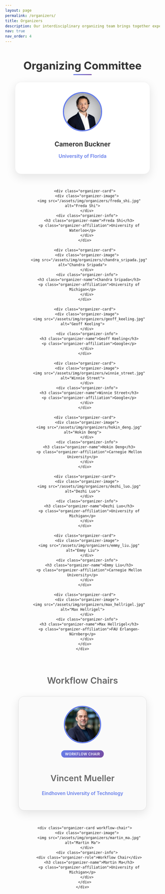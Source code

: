 ```yaml
---
layout: page
permalink: /organizers/
title: Organizers
description: Our interdisciplinary organizing team brings together expertise from philosophy, cognitive science, and artificial intelligence to create meaningful dialogue about the implications of LLMs for understanding mind and intelligence.
nav: true
nav_order: 4
---
```


<div class="organizers-content">
  <section class="organizers-section">
    <h2>Organizing Committee</h2>
    <div class="organizers-grid">
      <div class="organizer-card">
        <div class="organizer-image">
          <img src="/assets/img/organizers/cameron_buckner.jpg" alt="Cameron Buckner">
        </div>
        <div class="organizer-info">
          <h3 class="organizer-name">Cameron Buckner</h3>
          <p class="organizer-affiliation">University of Florida</p>
        </div>
      </div>

      <div class="organizer-card">
        <div class="organizer-image">
          <img src="/assets/img/organizers/freda_shi.jpg" alt="Freda Shi">
        </div>
        <div class="organizer-info">
          <h3 class="organizer-name">Freda Shi</h3>
          <p class="organizer-affiliation">University of Waterloo</p>
        </div>
      </div>

      <div class="organizer-card">
        <div class="organizer-image">
          <img src="/assets/img/organizers/chandra_sripada.jpg" alt="Chandra Sripada">
        </div>
        <div class="organizer-info">
          <h3 class="organizer-name">Chandra Sripada</h3>
          <p class="organizer-affiliation">University of Michigan</p>
        </div>
      </div>

      <div class="organizer-card">
        <div class="organizer-image">
          <img src="/assets/img/organizers/geoff_keeling.jpg" alt="Geoff Keeling">
        </div>
        <div class="organizer-info">
          <h3 class="organizer-name">Geoff Keeling</h3>
          <p class="organizer-affiliation">Google</p>
        </div>
      </div>

      <div class="organizer-card">
        <div class="organizer-image">
          <img src="/assets/img/organizers/winnie_street.jpg" alt="Winnie Street">
        </div>
        <div class="organizer-info">
          <h3 class="organizer-name">Winnie Street</h3>
          <p class="organizer-affiliation">Google</p>
        </div>
      </div>

      <div class="organizer-card">
        <div class="organizer-image">
          <img src="/assets/img/organizers/hokin_deng.jpg" alt="Hokin Deng">
        </div>
        <div class="organizer-info">
          <h3 class="organizer-name">Hokin Deng</h3>
          <p class="organizer-affiliation">Carnegie Mellon University</p>
        </div>
      </div>

      <div class="organizer-card">
        <div class="organizer-image">
          <img src="/assets/img/organizers/dezhi_luo.jpg" alt="Dezhi Luo">
        </div>
        <div class="organizer-info">
          <h3 class="organizer-name">Dezhi Luo</h3>
          <p class="organizer-affiliation">University of Michigan</p>
        </div>
      </div>

      <div class="organizer-card">
        <div class="organizer-image">
          <img src="/assets/img/organizers/emmy_liu.jpg" alt="Emmy Liu">
        </div>
        <div class="organizer-info">
          <h3 class="organizer-name">Emmy Liu</h3>
          <p class="organizer-affiliation">Carnegie Mellon University</p>
        </div>
      </div>

      <div class="organizer-card">
        <div class="organizer-image">
          <img src="/assets/img/organizers/max_hellrigel.jpg" alt="Max Hellrigel">
        </div>
        <div class="organizer-info">
          <h3 class="organizer-name">Max Hellrigel</h3>
          <p class="organizer-affiliation">FAU Erlangen-Nürnberg</p>
        </div>
      </div>
    </div>
  </section>

  <section class="workflow-chairs-section">
    <h3>Workflow Chairs</h3>
    <div class="workflow-chairs-grid">
      <div class="organizer-card workflow-chair">
        <div class="organizer-image">
          <img src="/assets/img/organizers/vincent_mueller.jpg" alt="Vincent Mueller">
        </div>
        <div class="organizer-info">
          <div class="organizer-role">Workflow Chair</div>
          <h3 class="organizer-name">Vincent Mueller</h3>
          <p class="organizer-affiliation">Eindhoven University of Technology</p>
        </div>
      </div>

      <div class="organizer-card workflow-chair">
        <div class="organizer-image">
          <img src="/assets/img/organizers/martin_ma.jpg" alt="Martin Ma">
        </div>
        <div class="organizer-info">
          <div class="organizer-role">Workflow Chair</div>
          <h3 class="organizer-name">Martin Ma</h3>
          <p class="organizer-affiliation">University of Michigan</p>
        </div>
      </div>
    </div>
  </section>
</div>

<style>
.organizers-hero {
  background: linear-gradient(135deg, #667eea 0%, #764ba2 100%);
  color: white;
  padding: 4rem 2rem;
  border-radius: 20px;
  margin-bottom: 3rem;
  position: relative;
  overflow: hidden;
}

.hero-content {
  max-width: 800px;
  margin: 0 auto;
  text-align: center;
  position: relative;
  z-index: 2;
}

.hero-title {
  font-size: 3.5rem;
  font-weight: 700;
  margin-bottom: 1rem;
  background: linear-gradient(45deg, #fff, #e3f2fd);
  -webkit-background-clip: text;
  -webkit-text-fill-color: transparent;
  background-clip: text;
}

.hero-subtitle {
  font-size: 1.4rem;
  margin-bottom: 2rem;
  opacity: 0.9;
}

.organizer-count {
  display: inline-block;
  background: rgba(255, 255, 255, 0.2);
  backdrop-filter: blur(10px);
  border: 1px solid rgba(255, 255, 255, 0.3);
  border-radius: 15px;
  padding: 1rem 2rem;
  font-size: 1.2rem;
  font-weight: 600;
}

.count-number {
  display: block;
  font-size: 2rem;
  font-weight: 700;
}

.floating-elements {
  position: absolute;
  top: 0;
  left: 0;
  width: 100%;
  height: 100%;
  pointer-events: none;
}

.element {
  position: absolute;
  font-size: 2rem;
  opacity: 0.1;
  animation: float 6s ease-in-out infinite;
}

.element:nth-child(1) { top: 20%; left: 10%; animation-delay: 0s; }
.element:nth-child(2) { top: 60%; right: 15%; animation-delay: 2s; }
.element:nth-child(3) { bottom: 20%; left: 20%; animation-delay: 4s; }

@keyframes float {
  0%, 100% { transform: translateY(0px) rotate(0deg); }
  50% { transform: translateY(-20px) rotate(5deg); }
}

.organizers-content {
  max-width: 1200px;
  margin: 0 auto;
  padding: 0 2rem;
}

.organizers-introduction {
  text-align: center;
  margin-bottom: 4rem;
}

.organizers-introduction h2 {
  font-size: 2.5rem;
  color: #333;
  margin-bottom: 2rem;
}

.intro-text {
  font-size: 1.2rem;
  color: #666;
  line-height: 1.8;
  max-width: 800px;
  margin: 0 auto;
}

.organizers-grid {
  display: grid;
  grid-template-columns: repeat(auto-fit, minmax(300px, 1fr));
  gap: 2rem;
  margin-bottom: 4rem;
}

.organizer-card {
  background: white;
  border-radius: 20px;
  overflow: hidden;
  box-shadow: 0 10px 30px rgba(0, 0, 0, 0.1);
  transition: transform 0.3s ease, box-shadow 0.3s ease;
  border: 1px solid #f0f0f0;
  text-align: center;
  padding: 2rem;
}

.organizer-card:hover {
  transform: translateY(-5px);
  box-shadow: 0 15px 35px rgba(0, 0, 0, 0.15);
}

.organizer-image {
  display: flex;
  justify-content: center;
  align-items: center;
  margin-bottom: 1.5rem;
}

.organizer-image img {
  width: 120px;
  height: 120px;
  border-radius: 50%;
  object-fit: cover;
  border: 4px solid #667eea;
  transition: transform 0.3s ease, border-color 0.3s ease;
}

.organizer-card:hover .organizer-image img {
  transform: scale(1.05);
  border-color: #764ba2;
}

.organizer-info {
  padding: 0;
}

.organizer-name {
  font-size: 1.3rem;
  font-weight: 700;
  color: #333;
  margin-bottom: 0.5rem;
}

.organizer-role {
  display: inline-block;
  background: linear-gradient(135deg, #667eea 0%, #764ba2 100%);
  color: white;
  padding: 0.3rem 0.8rem;
  border-radius: 12px;
  font-size: 0.75rem;
  font-weight: 600;
  text-transform: uppercase;
  letter-spacing: 0.5px;
  margin-bottom: 0.8rem;
}

.organizer-affiliation {
  color: #667eea;
  font-weight: 600;
  margin-bottom: 1rem;
  font-size: 1rem;
}

.organizer-contact {
  color: #667eea;
  font-weight: 600;
  margin-bottom: 1rem;
  font-size: 0.9rem;
  line-height: 1.4;
}

.organizer-contact a {
  color: #667eea;
  text-decoration: none;
  border-bottom: 1px dotted #667eea;
}

.organizer-contact a:hover {
  color: #764ba2;
  border-bottom-color: #764ba2;
}

@media (max-width: 768px) {
  .hero-title {
    font-size: 2.5rem;
  }
  
  .organizers-grid {
    grid-template-columns: 1fr;
    gap: 1.5rem;
  }
  
  .organizer-card {
    padding: 1.5rem;
  }
  
  .organizer-image img {
    width: 100px;
    height: 100px;
  }
  
  .organizer-name {
    font-size: 1.2rem;
  }
  
  .organizer-affiliation {
    font-size: 0.9rem;
  }
}

.workflow-chairs-section {
  text-align: center;
  margin-bottom: 2rem;
  margin-top: 3rem;
}

.workflow-chairs-section h3 {
  font-size: 1.8rem;
  color: #666;
  margin-bottom: 1.5rem;
  font-weight: 600;
}

.workflow-chairs-grid {
  display: grid;
  grid-template-columns: repeat(auto-fit, minmax(280px, 1fr));
  gap: 1.5rem;
  max-width: 700px;
  margin: 0 auto;
}

.organizer-card.workflow-chair {
  border: 1px solid #e0e0e0;
  background: #fafafa;
  transform: scale(0.95);
}

.organizers-section {
  text-align: center;
}

.organizers-section h2 {
  font-size: 2.2rem;
  color: #333;
  margin-bottom: 2rem;
  position: relative;
}

.organizers-section h2::after {
  content: '';
  position: absolute;
  bottom: -10px;
  left: 50%;
  transform: translateX(-50%);
  width: 60px;
  height: 3px;
  background: linear-gradient(135deg, #667eea 0%, #764ba2 100%);
  border-radius: 2px;
}
</style> 